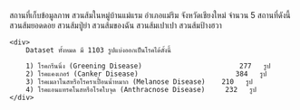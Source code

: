 <!DOCTYPE html>
<html lang="en">
<head>
    <meta charset="UTF-8">
    <meta name="viewport" content="width=device-width, initial-scale=1.0">
</head>
<body>
    <h2></h2>
    <div>
        สถานที่เก็บข้อมูลภาพ สวนส้มในหมู่บ้านแม่แรม อำเภอแม่ริม จังหวัดเชียงใหม่ จำนวน 5 สถานที่ดังนี้ สวนส้มยอดดอย สวนส้มปู่ย่า สวนส้มของฉัน สวนส้มเปาเปา สวนส้มป้างฮวา 
    </div>
    
    <div>
        Dataset ทั้งหมด มี 1103 รูปแบ่งออกเป็นโรคได้ตั้งนี้

        1) โรคกรีนนิ่ง (Greening Disease) 			             277   รูป
        2) โรคแคงเกอร์ (Canker Disease) 			           384   รูป
        3) โรคเมลาโนสหรือโรคราเปื้อนน้ำหมาก (Melanose Disease)    210   รูป
        4) โรคแอนแทรคโนสหรือโรคใบจุด (Anthracnose Disease)     232   รูป
    </div>

</body>
</html>
